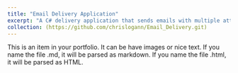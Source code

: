 ```yaml
---
title: "Email Delivery Application"
excerpt: "A C# delivery application that sends emails with multiple attachments<br/><img src='/images/Email_Delivery.png'>"
collection: (https://github.com/chrislogann/Email_Delivery.git)
---
```


This is an item in your portfolio. It can be have images or nice text. If you name the file .md, it will be parsed as markdown. If you name the file .html, it will be parsed as HTML. 

